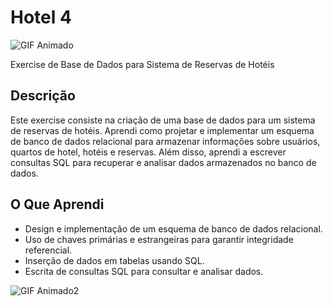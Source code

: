 # Hotel 4

![GIF Animado](https://static.wixstatic.com/media/914df5_64b235a882404838a60907df4cede5eb~mv2.gif)

Exercise de Base de Dados para Sistema de Reservas de Hotéis

## Descrição

Este exercise consiste na criação de uma base de dados para um sistema de reservas de hotéis. Aprendi como projetar e implementar um esquema de banco de dados relacional para armazenar informações sobre usuários, quartos de hotel, hotéis e reservas. Além disso, aprendi a escrever consultas SQL para recuperar e analisar dados armazenados no banco de dados.

## O Que Aprendi

- Design e implementação de um esquema de banco de dados relacional.
- Uso de chaves primárias e estrangeiras para garantir integridade referencial.
- Inserção de dados em tabelas usando SQL.
- Escrita de consultas SQL para consultar e analisar dados.

![GIF Animado2](https://2.bp.blogspot.com/_FqNrhgL8clE/SD7lMDgVamI/AAAAAAAAAjc/EwyZhRK9zzY/s400/um%2520monte%2520de%2520habbos%5B1%5D.gif)
